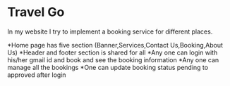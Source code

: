 # Travel Go

In my website I try to implement a booking service for different places.

*Home page has five section (Banner,Services,Contact Us,Booking,About Us)
*Header and footer section is shared for all
*Any one can login with his/her gmail id and book and see the booking information
*Any one can manage all the bookings
*One can update booking status pending to approved after login